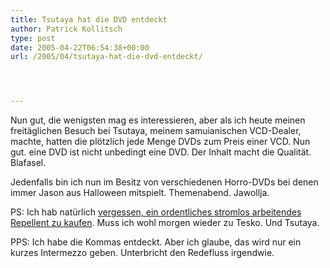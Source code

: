 ```yaml
---
title: Tsutaya hat die DVD entdeckt
author: Patrick Kollitsch
type: post
date: 2005-04-22T06:54:38+00:00
url: /2005/04/tsutaya-hat-die-dvd-entdeckt/




---
```

Nun gut, die wenigsten mag es interessieren, aber als ich heute meinen freitäglichen Besuch bei Tsutaya, meinem samuianischen VCD-Dealer, machte, hatten die plötzlich jede Menge DVDs zum Preis einer VCD. Nun gut. eine DVD ist nicht unbedingt eine DVD. Der Inhalt macht die Qualität. Blafasel. 

Jedenfalls bin ich nun im Besitz von verschiedenen Horro-DVDs bei denen immer Jason aus Halloween mitspielt. Themenabend. Jawollja.

PS: Ich hab natürlich <a href="185">vergessen, ein ordentliches stromlos arbeitendes Repellent zu kaufen</a>. Muss ich wohl morgen wieder zu Tesko. Und Tsutaya.

PPS: Ich habe die Kommas entdeckt. Aber ich glaube, das wird nur ein kurzes Intermezzo geben. Unterbricht den Redefluss irgendwie.